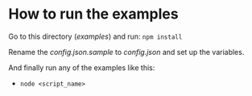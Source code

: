 # How to run the examples

Go to this directory (*examples*) and run:
```npm install```

Rename the *config.json.sample* to *config.json* and set up the variables.

And finally run any of the examples like this:
* ```node <script_name>```

